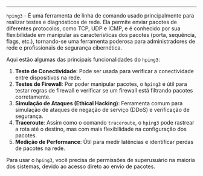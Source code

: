 
---

``hping3`` - É uma ferramenta de linha de comando usado principalmente para realizar testes e diagnósticos de rede. Ela permite enviar pacotes de diferentes protocolos, como TCP, UDP e ICMP, e é conhecido por sua flexibilidade em manipular as características dos pacotes (porta, sequência, flags, etc.), tornando-se uma ferramenta poderosa para administradores de rede e profissionais de segurança cibernética. 

Aqui estão algumas das principais funcionalidades do `hping3`:

1. **Teste de Conectividade**: Pode ser usada para verificar a conectividade entre dispositivos na rede.
2. **Testes de Firewall**: Por poder manipular pacotes, o `hping3` é útil para testar regras de firewall e verificar se um firewall está filtrando pacotes corretamente.
3. **Simulação de Ataques (Ethical Hacking)**: Ferramenta comum para simulação de ataques de negação de serviço (DDoS) e verificação de segurança.
4. **Traceroute**: Assim como o comando `traceroute`, o `hping3` pode rastrear a rota até o destino, mas com mais flexibilidade na configuração dos pacotes.
5. **Medição de Performance**: Útil para medir latências e identificar perdas de pacotes na rede.

Para usar o `hping3`, você precisa de permissões de superusuário na maioria dos sistemas, devido ao acesso direto ao envio de pacotes.